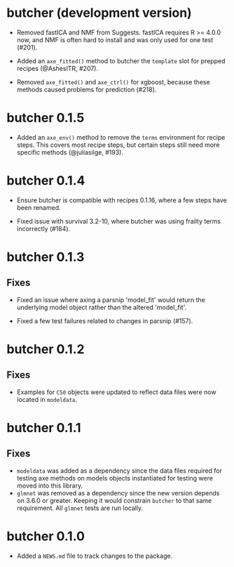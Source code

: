 # butcher (development version)

* Removed fastICA and NMF from Suggests. fastICA requires R >= 4.0.0 now, and
  NMF is often hard to install and was only used for one test (#201).

* Added an `axe_fitted()` method to butcher the `template` slot for prepped 
  recipes (@AshesITR, #207).
  
* Removed `axe_fitted()` and `axe_ctrl()` for xgboost, because these methods
  caused problems for prediction (#218).

# butcher 0.1.5

* Added an `axe_env()` method to remove the `terms` environment for recipe
  steps. This covers most recipe steps, but certain steps still need more
  specific methods (@juliasilge, #193).

# butcher 0.1.4

* Ensure butcher is compatible with recipes 0.1.16, where a few steps have been
  renamed.
  
* Fixed issue with survival 3.2-10, where butcher was using frailty terms
  incorrectly (#184).

# butcher 0.1.3

## Fixes

* Fixed an issue where axing a parsnip 'model_fit' would return the underlying
  model object rather than the altered 'model_fit'.

* Fixed a few test failures related to changes in parsnip (#157).

# butcher 0.1.2

## Fixes

* Examples for `C50` objects were updated to reflect data files were now located in `modeldata`.

# butcher 0.1.1

## Fixes

* `modeldata` was added as a dependency since the data files required for testing axe methods on models objects instantiated for testing were moved into this library.
* `glmnet` was removed as a dependency since the new version depends on 3.6.0 or greater. Keeping it would constrain `butcher` to that same requirement. All `glmnet` tests are run locally. 
 
# butcher 0.1.0

* Added a `NEWS.md` file to track changes to the package.
